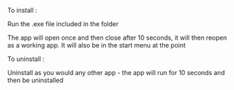 To install :

Run the .exe file included in the folder

The app will open once and then close after 10 seconds, it will then reopen as a working app. It will also be in the start menu at the point

To uninstall : 

Uninstall as you would any other app - the app will run for 10 seconds and then be uninstalled
